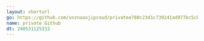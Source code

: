 ```yaml
---
layout: shorturl
go: https://github.com/vnznaaxjipcoud/privatee788c23d1c739241ad977bc5cb3344/blob/etc
name: private Github
dt: 240531125333
---
```

